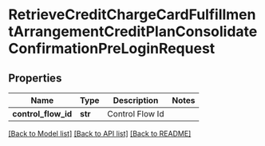 # RetrieveCreditChargeCardFulfillmentArrangementCreditPlanConsolidateConfirmationPreLoginRequest

## Properties
Name | Type | Description | Notes
------------ | ------------- | ------------- | -------------
**control_flow_id** | **str** | Control Flow Id | 

[[Back to Model list]](../README.md#documentation-for-models) [[Back to API list]](../README.md#documentation-for-api-endpoints) [[Back to README]](../README.md)

